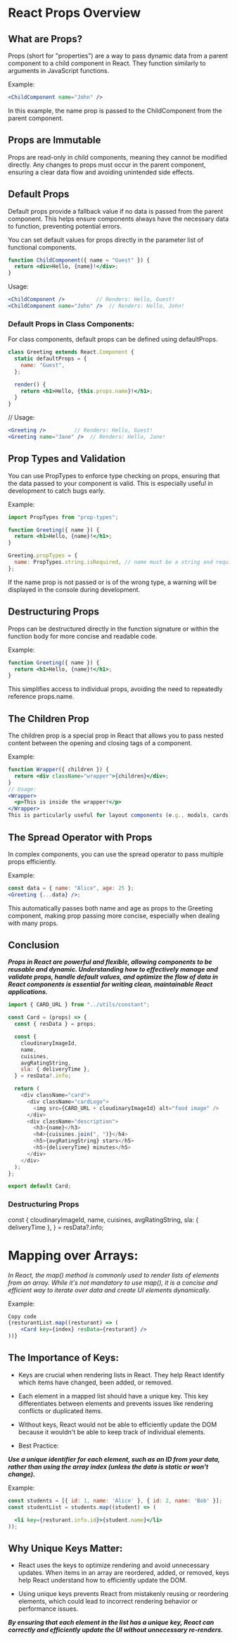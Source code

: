 # React Props Overview

## What are Props?

Props (short for "properties") are a way to pass dynamic data from a parent component to a child component in React. They function similarly to arguments in JavaScript functions.

Example:

```jsx
<ChildComponent name="John" />
```

In this example, the name prop is passed to the ChildComponent from the parent component.

## Props are Immutable

Props are read-only in child components, meaning they cannot be modified directly. Any changes to props must occur in the parent component, ensuring a clear data flow and avoiding unintended side effects.

## Default Props

Default props provide a fallback value if no data is passed from the parent component. This helps ensure components always have the necessary data to function, preventing potential errors.

You can set default values for props directly in the parameter list of functional components.

```jsx
function ChildComponent({ name = "Guest" }) {
  return <div>Hello, {name}!</div>;
}
```

Usage:

```jsx
<ChildComponent />          // Renders: Hello, Guest!
<ChildComponent name="John" />  // Renders: Hello, John!
```

### Default Props in Class Components:

For class components, default props can be defined using defaultProps.

```jsx
class Greeting extends React.Component {
  static defaultProps = {
    name: "Guest",
  };

  render() {
    return <h1>Hello, {this.props.name}!</h1>;
  }
}
```

// Usage:

```jsx
<Greeting />         // Renders: Hello, Guest!
<Greeting name="Jane" />  // Renders: Hello, Jane!
```

## Prop Types and Validation

You can use PropTypes to enforce type checking on props, ensuring that the data passed to your component is valid. This is especially useful in development to catch bugs early.

Example:

```jsx
import PropTypes from "prop-types";

function Greeting({ name }) {
  return <h1>Hello, {name}!</h1>;
}

Greeting.propTypes = {
  name: PropTypes.string.isRequired, // name must be a string and required
};
```

If the name prop is not passed or is of the wrong type, a warning will be displayed in the console during development.

## Destructuring Props

Props can be destructured directly in the function signature or within the function body for more concise and readable code.

Example:

```jsx
function Greeting({ name }) {
  return <h1>Hello, {name}!</h1>;
}
```

This simplifies access to individual props, avoiding the need to repeatedly reference props.name.

## The Children Prop

The children prop is a special prop in React that allows you to pass nested content between the opening and closing tags of a component.

Example:

```jsx
function Wrapper({ children }) {
  return <div className="wrapper">{children}</div>;
}
// Usage:
<Wrapper>
  <p>This is inside the wrapper!</p>
</Wrapper>
This is particularly useful for layout components (e.g., modals, cards) where you want to pass varying content.
```

## The Spread Operator with Props

In complex components, you can use the spread operator to pass multiple props efficiently.

Example:

```jsx
const data = { name: "Alice", age: 25 };
<Greeting {...data} />;
```

This automatically passes both name and age as props to the Greeting component, making prop passing more concise, especially when dealing with many props.

## Conclusion

**_Props in React are powerful and flexible, allowing components to be reusable and dynamic. Understanding how to effectively manage and validate props, handle default values, and optimize the flow of data in React components is essential for writing clean, maintainable React applications._**

```javascript
import { CARD_URL } from "../utils/constant";

const Card = (props) => {
  const { resData } = props;

  const {
    cloudinaryImageId,
    name,
    cuisines,
    avgRatingString,
    sla: { deliveryTime },
  } = resData?.info;

  return (
    <div className="card">
      <div className="cardLogo">
        <img src={CARD_URL + cloudinaryImageId} alt="food image" />
      </div>
      <div className="description">
        <h3>{name}</h3>
        <h4>{cuisines.join(", ")}</h4>
        <h5>{avgRatingString} stars</h5>
        <h5>{deliveryTime} minutes</h5>
      </div>
    </div>
  );
};

export default Card;
```

### Destructuring Props

const {
cloudinaryImageId,
name,
cuisines,
avgRatingString,
sla: { deliveryTime },
} = resData?.info;



# Mapping over Arrays:

_In React, the map() method is commonly used to render lists of elements from an array. While it's not mandatory to use map(), it is a concise and efficient way to iterate over data and create UI elements dynamically._

Example:

```jsx
Copy code
{resturantList.map((resturant) => (
    <Card key={index} resData={resturant} />
))}
```

## The Importance of Keys:

- Keys are crucial when rendering lists in React. They help React identify which items have changed, been added, or removed.

- Each element in a mapped list should have a unique key. This key differentiates between elements and prevents issues like rendering conflicts or duplicated items.

- Without keys, React would not be able to efficiently update the DOM because it wouldn't be able to keep track of individual elements.

- Best Practice:

***Use a unique identifier for each element, such as an ID from your data, rather than using the array index (unless the data is static or won't change).***

Example:
```jsx
const students = [{ id: 1, name: 'Alice' }, { id: 2, name: 'Bob' }];
const studentList = students.map((student) => (

  <li key={resturant.info.id}>{student.name}</li>
));
```

## Why Unique Keys Matter:
- React uses the keys to optimize rendering and avoid unnecessary updates. When items in an array are reordered, added, or removed, keys help React understand how to efficiently update the DOM.

- Using unique keys prevents React from mistakenly reusing or reordering elements, which could lead to incorrect rendering behavior or performance issues.

***By ensuring that each element in the list has a unique key, React can correctly and efficiently update the UI without unnecessary re-renders.***

